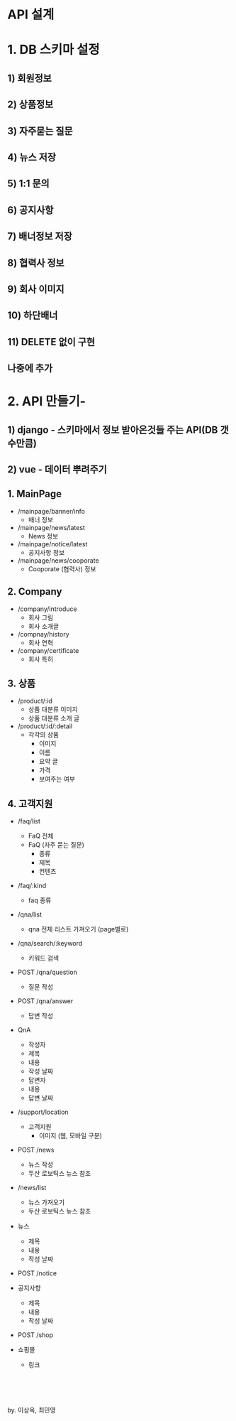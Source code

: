 # API 설계    
# 1. DB 스키마 설정
## 1) 회원정보
## 2) 상품정보
## 3) 자주묻는 질문
## 4) 뉴스 저장
## 5) 1:1 문의
## 6) 공지사항
## 7) 배너정보 저장
## 8) 협력사 정보
## 9) 회사 이미지
## 10) 하단배너
## 11) DELETE 없이 구현
## 나중에 추가

# 2. API 만들기-
## 1) django - 스키마에서 정보 받아온것들 주는 API(DB 갯수만큼)
## 2) vue - 데이터 뿌려주기

## 1. MainPage
- /mainpage/banner/info
  - 배너 정보
- /mainpage/news/latest
  - News 정보
- /mainpage/notice/latest
  - 공지사항 정보
- /mainpage/news/cooporate
  - Cooporate (협력사) 정보


## 2. Company
- /company/introduce
  - 회사 그림
  - 회사 소개글
- /compnay/history  
  - 회사 연혁
- /company/certificate  
  - 회사 특허
  

## 3. 상품
- /product/:id
  - 상품 대분류 이미지
  - 상품 대분류 소개 글
- /product/:id/:detail
  - 각각의 상품
    - 이미지
    - 이름
    - 요약 글
    - 가격
    - 보여주는 여부

## 4. 고객지원
- /faq/list
  - FaQ 전체
  - FaQ (자주 묻는 질문)
    - 종류
    - 제목
    - 컨텐츠
- /faq/:kind
  - faq 종류

- /qna/list
  - qna 전체 리스트 가져오기 (page별로)
- /qna/search/:keyword
  - 키워드 검색
- POST /qna/question
  - 질문 작성
- POST /qna/answer
  - 답변 작성
- QnA
  - 작성자
  - 제목
  - 내용
  - 작성 날짜
  - 답변자
  - 내용
  - 답변 날짜

- /support/location
  - 고객지원
    - 이미지 (웹, 모바일 구분)

- POST /news
  - 뉴스 작성
  - 두산 로보틱스 뉴스 참조
- /news/list
  - 뉴스 가져오기
  - 두산 로보틱스 뉴스 참조

- 뉴스
  - 제목
  - 내용
  - 작성 날짜

- POST /notice 
- 공지사항
  - 제목
  - 내용
  - 작성 날짜

- POST /shop
- 쇼핑몰
  - 링크






<br>
<br>
<br>
<br>
by. 이상옥, 최민영

